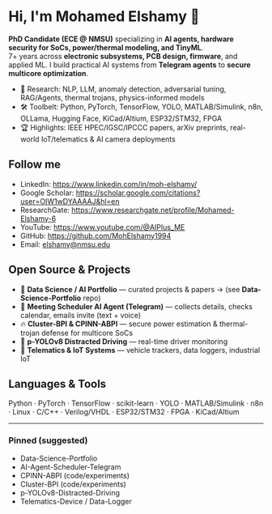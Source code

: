 # Hi, I'm Mohamed Elshamy 👋
**PhD Candidate (ECE @ NMSU)** specializing in **AI agents, hardware security for SoCs, power/thermal modeling, and TinyML**.  
7+ years across **electronic subsystems, PCB design, firmware**, and applied ML. I build practical AI systems from **Telegram agents** to **secure multicore optimization**.

- 🔬 Research: NLP, LLM, anomaly detection, adversarial tuning, RAG/Agents, thermal trojans, physics-informed models
- 🛠️ Toolbelt: Python, PyTorch, TensorFlow, YOLO, MATLAB/Simulink, n8n, OLLama, Hugging Face, KiCad/Altium, ESP32/STM32, FPGA
- 🏆 Highlights: IEEE HPEC/IGSC/IPCCC papers, arXiv preprints, real-world IoT/telematics & AI camera deployments

## Follow me
- LinkedIn: https://www.linkedin.com/in/moh-elshamy/
- Google Scholar: https://scholar.google.com/citations?user=OIW1wDYAAAAJ&hl=en
- ResearchGate: https://www.researchgate.net/profile/Mohamed-Elshamy-6
- YouTube: https://www.youtube.com/@AIPlus_ME
- GitHub: https://github.com/MohElshamy1994
- Email: elshamy@nmsu.edu

## Open Source & Projects
- 📁 **Data Science / AI Portfolio** — curated projects & papers → (see **Data-Science-Portfolio** repo)
- 🤖 **Meeting Scheduler AI Agent (Telegram)** — collects details, checks calendar, emails invite (text + voice)
- 🔥 **Cluster-BPI & CPINN-ABPI** — secure power estimation & thermal-trojan defense for multicore SoCs
- 🚗 **p-YOLOv8 Distracted Driving** — real-time driver monitoring
- 🛜 **Telematics & IoT Systems** — vehicle trackers, data loggers, industrial IoT

## Languages & Tools
Python · PyTorch · TensorFlow · scikit-learn · YOLO · MATLAB/Simulink · n8n · Linux · C/C++ · Verilog/VHDL · ESP32/STM32 · FPGA · KiCad/Altium

---

### Pinned (suggested)
- Data-Science-Portfolio
- AI-Agent-Scheduler-Telegram
- CPINN-ABPI (code/experiments)
- Cluster-BPI (code/experiments)
- p-YOLOv8-Distracted-Driving
- Telematics-Device / Data-Logger
